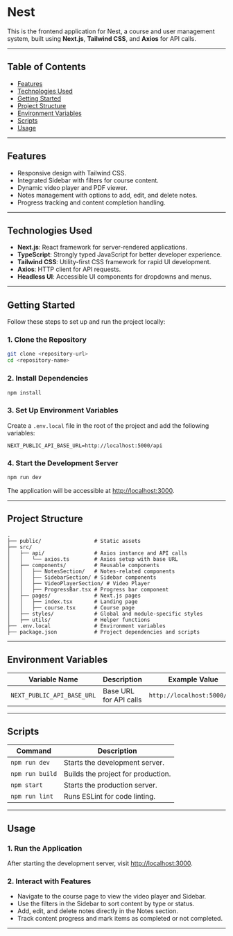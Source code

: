 # **Nest**

This is the frontend application for Nest, a course and user management system, built using **Next.js**, **Tailwind CSS**, and **Axios** for API calls.

---

## **Table of Contents**

- [Features](#features)
- [Technologies Used](#technologies-used)
- [Getting Started](#getting-started)
- [Project Structure](#project-structure)
- [Environment Variables](#environment-variables)
- [Scripts](#scripts)
- [Usage](#usage)

---

## **Features**

- Responsive design with Tailwind CSS.
- Integrated Sidebar with filters for course content.
- Dynamic video player and PDF viewer.
- Notes management with options to add, edit, and delete notes.
- Progress tracking and content completion handling.

---

## **Technologies Used**

- **Next.js**: React framework for server-rendered applications.
- **TypeScript**: Strongly typed JavaScript for better developer experience.
- **Tailwind CSS**: Utility-first CSS framework for rapid UI development.
- **Axios**: HTTP client for API requests.
- **Headless UI**: Accessible UI components for dropdowns and menus.

---

## **Getting Started**

Follow these steps to set up and run the project locally:

### **1. Clone the Repository**

```bash
git clone <repository-url>
cd <repository-name>
```

### **2. Install Dependencies**

```bash
npm install
```

### **3. Set Up Environment Variables**

Create a `.env.local` file in the root of the project and add the following variables:

```env
NEXT_PUBLIC_API_BASE_URL=http://localhost:5000/api
```

### **4. Start the Development Server**

```bash
npm run dev
```

The application will be accessible at [http://localhost:3000](http://localhost:3000).

---

## **Project Structure**

```
.
├── public/                 # Static assets
├── src/
│   ├── api/                # Axios instance and API calls
│   │   └── axios.ts        # Axios setup with base URL
│   ├── components/         # Reusable components
│   │   ├── NotesSection/   # Notes-related components
│   │   ├── SidebarSection/ # Sidebar components
│   │   ├── VideoPlayerSection/ # Video Player
│   │   ├── ProgressBar.tsx # Progress bar component
│   ├── pages/              # Next.js pages
│   │   ├── index.tsx       # Landing page
│   │   ├── course.tsx      # Course page
│   ├── styles/             # Global and module-specific styles
│   ├── utils/              # Helper functions
├── .env.local              # Environment variables
├── package.json            # Project dependencies and scripts
```

---

## **Environment Variables**

| Variable Name              | Description                      | Example Value              |
|----------------------------|----------------------------------|----------------------------|
| `NEXT_PUBLIC_API_BASE_URL` | Base URL for API calls           | `http://localhost:5000/api` |

---

## **Scripts**

| Command         | Description                              |
|-----------------|------------------------------------------|
| `npm run dev`   | Starts the development server.           |
| `npm run build` | Builds the project for production.       |
| `npm start`     | Starts the production server.            |
| `npm run lint`  | Runs ESLint for code linting.            |

---

## **Usage**

### **1. Run the Application**

After starting the development server, visit [http://localhost:3000](http://localhost:3000).

### **2. Interact with Features**

- Navigate to the course page to view the video player and Sidebar.
- Use the filters in the Sidebar to sort content by type or status.
- Add, edit, and delete notes directly in the Notes section.
- Track content progress and mark items as completed or not completed.

---

